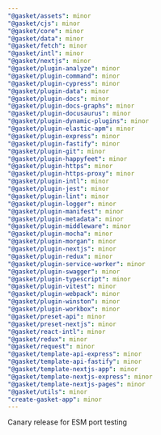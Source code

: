 ```yaml
---
"@gasket/assets": minor
"@gasket/cjs": minor
"@gasket/core": minor
"@gasket/data": minor
"@gasket/fetch": minor
"@gasket/intl": minor
"@gasket/nextjs": minor
"@gasket/plugin-analyze": minor
"@gasket/plugin-command": minor
"@gasket/plugin-cypress": minor
"@gasket/plugin-data": minor
"@gasket/plugin-docs": minor
"@gasket/plugin-docs-graphs": minor
"@gasket/plugin-docusaurus": minor
"@gasket/plugin-dynamic-plugins": minor
"@gasket/plugin-elastic-apm": minor
"@gasket/plugin-express": minor
"@gasket/plugin-fastify": minor
"@gasket/plugin-git": minor
"@gasket/plugin-happyfeet": minor
"@gasket/plugin-https": minor
"@gasket/plugin-https-proxy": minor
"@gasket/plugin-intl": minor
"@gasket/plugin-jest": minor
"@gasket/plugin-lint": minor
"@gasket/plugin-logger": minor
"@gasket/plugin-manifest": minor
"@gasket/plugin-metadata": minor
"@gasket/plugin-middleware": minor
"@gasket/plugin-mocha": minor
"@gasket/plugin-morgan": minor
"@gasket/plugin-nextjs": minor
"@gasket/plugin-redux": minor
"@gasket/plugin-service-worker": minor
"@gasket/plugin-swagger": minor
"@gasket/plugin-typescript": minor
"@gasket/plugin-vitest": minor
"@gasket/plugin-webpack": minor
"@gasket/plugin-winston": minor
"@gasket/plugin-workbox": minor
"@gasket/preset-api": minor
"@gasket/preset-nextjs": minor
"@gasket/react-intl": minor
"@gasket/redux": minor
"@gasket/request": minor
"@gasket/template-api-express": minor
"@gasket/template-api-fastify": minor
"@gasket/template-nextjs-app": minor
"@gasket/template-nextjs-express": minor
"@gasket/template-nextjs-pages": minor
"@gasket/utils": minor
"create-gasket-app": minor
---
```


Canary release for ESM port testing
